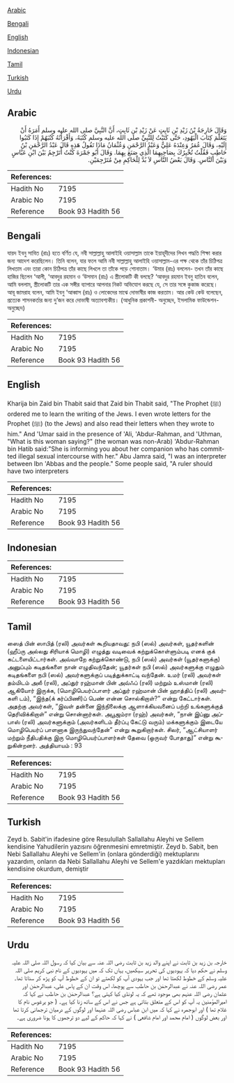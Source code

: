 [Arabic](#arabic)

[Bengali](#bengali)

[English](#english)

[Indonesian](#indonesian)

[Tamil](#tamil)

[Turkish](#turkish)

[Urdu](#urdu)

## Arabic


<div dir="rtl" lang="ar" style={{fontSize:'larger',backgroundColor:'#f8f9fa',padding:20}}>
وَقَالَ خَارِجَةُ بْنُ زَيْدِ بْنِ ثَابِتٍ عَنْ زَيْدِ بْنِ ثَابِتٍ، أَنَّ النَّبِيَّ صلى الله عليه وسلم أَمَرَهُ أَنْ يَتَعَلَّمَ كِتَابَ الْيَهُودِ، حَتَّى كَتَبْتُ لِلنَّبِيِّ صلى الله عليه وسلم كُتُبَهُ، وَأَقْرَأْتُهُ كُتُبَهُمْ إِذَا كَتَبُوا إِلَيْهِ، وَقَالَ عُمَرُ وَعِنْدَهُ عَلِيٌّ وَعَبْدُ الرَّحْمَنِ وَعُثْمَانُ مَاذَا تَقُولُ هَذِهِ قَالَ عَبْدُ الرَّحْمَنِ بْنُ حَاطِبٍ فَقُلْتُ تُخْبِرُكَ بِصَاحِبِهِمَا الَّذِي صَنَعَ بِهِمَا‏.‏ وَقَالَ أَبُو جَمْرَةَ كُنْتُ أُتَرْجِمُ بَيْنَ ابْنِ عَبَّاسٍ وَبَيْنَ النَّاسِ‏.‏ وَقَالَ بَعْضُ النَّاسِ لاَ بُدَّ لِلْحَاكِمِ مِنْ مُتَرْجِمَيْنِ‏.‏
</div>
<div style={{backgroundColor:'#f8f9fa',padding:20, marginBottom: 10}}><table> <thead> <tr> <th>References:</th> <th></th> </tr> </thead> <tbody><tr><td>Hadith No</td><td>7195</td></tr><tr><td>Arabic No</td><td>7195</td></tr><tr><td>Reference</td><td>Book 93 Hadith 56</td></tr></tbody></table></div>

## Bengali


<div dir="ltr" lang="bn" style={{fontSize:'larger',backgroundColor:'#f8f9fa',padding:20}}>
যায়দ ইবনু সাবিত (রাঃ) হতে বর্ণিত যে, নবী সাল্লাল্লাহু আলাইহি ওয়াসাল্লাম তাকে ইয়াহূদীদের লিখন পদ্ধতি শিক্ষা করার জন্য আদেশ করেছিলেন। তিনি বলেন, যার ফলে আমি নবী সাল্লাল্লাহু আলাইহি ওয়াসাল্লাম-এর পক্ষ থেকে তাঁর চিঠিপত্র লিখতাম এবং তারা কোন চিঠিপত্র তাঁর কাছে লিখলে তা তাঁকে পড়ে শোনাতাম। ‘উমার (রাঃ) বললেন- তখন তাঁর কাছে হাজির ছিলেন ‘আলী, ‘আবদুর রহমান ও ‘উসমান (রাঃ) এ স্ত্রীলোকটি কী বলছে? ‘আবদুর রহমান ইবনু হাতিব বলেন, আমি বললাম, স্ত্রীলোকটি তার এক সঙ্গীর ব্যাপারে আপনার নিকট অভিযোগ করছে যে, সে তার সঙ্গে কুকাজ করেছে। আবূ জামরাহ বলেন, আমি ইবনু ‘আব্বাস (রাঃ) ও লোকেদের মাঝে দোভাষীর কাজ করতাম। আর কেউ কেউ বলেছেন, প্রত্যেক শাসনকর্তার জন্য দু’জন করে দোভাষী অত্যাবশ্যকীয়। (আধুনিক প্রকাশনী- অনুচ্ছেদ, ইসলামিক ফাউন্ডেশন- অনুচ্ছেদ)
</div>
<div style={{backgroundColor:'#f8f9fa',padding:20, marginBottom: 10}}><table> <thead> <tr> <th>References:</th> <th></th> </tr> </thead> <tbody><tr><td>Hadith No</td><td>7195</td></tr><tr><td>Arabic No</td><td>7195</td></tr><tr><td>Reference</td><td>Book 93 Hadith 56</td></tr></tbody></table></div>

## English


<div dir="ltr" lang="en" style={{fontSize:'larger',backgroundColor:'#f8f9fa',padding:20}}>
Kharija bin Zaid bin Thabit said that Zaid bin Thabit said, "The Prophet (ﷺ) ordered me to learn the writing of the Jews. I even wrote letters for the Prophet (ﷺ) (to the Jews) and also read their letters when they wrote to him." And 'Umar said in the presence of 'Ali, 'Abdur-Rahman, and 'Uthman, "What is this woman saying?" (the woman was non-Arab) 'Abdur-Rahman bin Hatib said:"She is informing you about her companion who has committed illegal sexual intercourse with her." Abu Jamra said, "I was an interpreter between Ibn 'Abbas and the people." Some people said, "A ruler should have two interpreters
</div>
<div style={{backgroundColor:'#f8f9fa',padding:20, marginBottom: 10}}><table> <thead> <tr> <th>References:</th> <th></th> </tr> </thead> <tbody><tr><td>Hadith No</td><td>7195</td></tr><tr><td>Arabic No</td><td>7195</td></tr><tr><td>Reference</td><td>Book 93 Hadith 56</td></tr></tbody></table></div>

## Indonesian


<div dir="ltr" lang="id" style={{fontSize:'larger',backgroundColor:'#f8f9fa',padding:20}}>

</div>
<div style={{backgroundColor:'#f8f9fa',padding:20, marginBottom: 10}}><table> <thead> <tr> <th>References:</th> <th></th> </tr> </thead> <tbody><tr><td>Hadith No</td><td>7195</td></tr><tr><td>Arabic No</td><td>7195</td></tr><tr><td>Reference</td><td>Book 93 Hadith 56</td></tr></tbody></table></div>

## Tamil


<div dir="ltr" lang="ta" style={{fontSize:'larger',backgroundColor:'#f8f9fa',padding:20}}>
ஸைத் பின் ஸாபித் (ரலி) அவர்கள் கூறியதாவது: நபி (ஸல்) அவர்கள், யூதர்களின் (ஹீப்ரு அல்லது சிரியாக் மொழி) எழுத்து வடிவைக் கற்றுக்கொள்ளும்படி எனக் குக் கட்டளையிட்டார்கள். அவ்வாறே கற்றுக்கொண்டு, நபி (ஸல்) அவர்கள் (யூதர்களுக்கு) அனுப்பும் கடிதங்களை நான் எழுதிவந்தேன்; யூதர்கள் நபி (ஸல்) அவர்களுக்கு எழுதும் கடிதங்களை நபி (ஸல்) அவர்களுக்குப் படித்துக்காட்டி வந்தேன். உமர் (ரலி) அவர்கள் தம்மிடம் அலீ (ரலி), அப்துர் ரஹ்மான் பின் அவ்ஃப் (ரலி) மற்றும் உஸ்மான் (ரலி) ஆகியோர் இருக்க, (மொழிபெயர்ப்பாளர் அப்துர் ரஹ்மான் பின் ஹாத்திப் (ரலி) அவர்களி டம்), “இந்த(க் கர்ப்பிணி)ப் பெண் என்ன சொல்கிறாள்?” என்று கேட்டார்கள். அதற்கு அவர்கள், “இவள் தன்னை இந்நிலைக்கு ஆளாக்கியவனைப் பற்றி உங்களுக்குத் தெரிவிக்கிறாள்” என்று சொன்னார்கள். அபூஜம்ரா (ரஹ்) அவர்கள், “நான் இப்னு அப்பாஸ் (ரலி) அவர்களுக்கும் (அவர்களிடம் தீர்ப்பு கேட்டு வரும்) மக்களுக்கும் இடையே மொழிபெயர்ப் பாளனாக இருந்துவந்தேன்” என்று கூறுகிறார்கள். சிலர், “ஆட்சியாளர் மற்றும் நீதிபதிக்கு இரு மொழிபெயர்ப்பாளர்கள் தேவை (ஒருவர் போதாது)” என்று கூறுகின்றனர். அத்தியாயம் : 93
</div>
<div style={{backgroundColor:'#f8f9fa',padding:20, marginBottom: 10}}><table> <thead> <tr> <th>References:</th> <th></th> </tr> </thead> <tbody><tr><td>Hadith No</td><td>7195</td></tr><tr><td>Arabic No</td><td>7195</td></tr><tr><td>Reference</td><td>Book 93 Hadith 56</td></tr></tbody></table></div>

## Turkish


<div dir="ltr" lang="tr" style={{fontSize:'larger',backgroundColor:'#f8f9fa',padding:20}}>
Zeyd b. Sabit'in ifadesine göre Resulullah Sallallahu Aleyhi ve Sellem kendisine Yahudilerin yazısını öğrenmesini emretmiştir. Zeyd b. Sabit, ben Nebi Sallallahu Aleyhi ve Sellem'in (onlara gönderdiği) mektuplarını yazardım, onların da Nebi Sallallahu Aleyhi ve Sellem'e yazdıkları mektupları kendisine okurdum, demiştir
</div>
<div style={{backgroundColor:'#f8f9fa',padding:20, marginBottom: 10}}><table> <thead> <tr> <th>References:</th> <th></th> </tr> </thead> <tbody><tr><td>Hadith No</td><td>7195</td></tr><tr><td>Arabic No</td><td>7195</td></tr><tr><td>Reference</td><td>Book 93 Hadith 56</td></tr></tbody></table></div>

## Urdu


<div dir="rtl" lang="ur" style={{fontSize:'larger',backgroundColor:'#f8f9fa',padding:20}}>
خارجہ بن زید بن ثابت نے اپنے والد زید بن ثابت رضی اللہ عنہ سے بیان کیا کہ رسول اللہ صلی اللہ علیہ وسلم نے حکم دیا کہ یہودیوں کی تحریر سیکھیں، یہاں تک کہ میں یہودیوں کے نام نبی کریم صلی اللہ علیہ وسلم کے خطوط لکھتا تھا اور جب یہودی آپ کو لکھتے تو ان کے خطوط آپ کو پڑھ کر سناتا تھا۔ عمر رضی اللہ عنہ نے عبدالرحمٰن بن حاطب سے پوچھا، اس وقت ان کے پاس علی، عبدالرحمٰن اور عثمان رضی اللہ عنہم بھی موجود تھے کہ یہ لونڈی کیا کہتی ہے؟ عبدالرحمٰن بن حاطب نے کہا کہ امیرالمؤمنین یہ آپ کو اس کے متعلق بتاتی ہے جس نے اس کے ساتھ زنا کیا ہے۔ ( جو یرغوس نام کا غلام تھا ) اور ابوجمرہ نے کہا کہ میں ابن عباس رضی اللہ عنہما اور لوگوں کے درمیان ترجمانی کرتا تھا اور بعض لوگوں ( امام محمد اور امام شافعی ) نے کہا کہ حاکم کے لیے دو ترجموں کا ہونا ضروری ہے۔
</div>
<div style={{backgroundColor:'#f8f9fa',padding:20, marginBottom: 10}}><table> <thead> <tr> <th>References:</th> <th></th> </tr> </thead> <tbody><tr><td>Hadith No</td><td>7195</td></tr><tr><td>Arabic No</td><td>7195</td></tr><tr><td>Reference</td><td>Book 93 Hadith 56</td></tr></tbody></table></div>